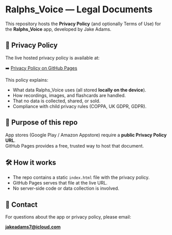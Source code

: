 # Ralphs_Voice — Legal Documents

This repository hosts the **Privacy Policy** (and optionally Terms of Use) for the **Ralphs_Voice** app, developed by Jake Adams.

## 📄 Privacy Policy
The live hosted privacy policy is available at:

➡️ [Privacy Policy on GitHub Pages](https://jakeeadams7-cmd.github.io/ralphs-voice-legal/)

This policy explains:
- What data Ralphs_Voice uses (all stored **locally on the device**).
- How recordings, images, and flashcards are handled.
- That no data is collected, shared, or sold.
- Compliance with child privacy rules (COPPA, UK GDPR, GDPR).

## 📌 Purpose of this repo
App stores (Google Play / Amazon Appstore) require a **public Privacy Policy URL**.  
GitHub Pages provides a free, trusted way to host that document.

## 🛠 How it works
- The repo contains a static `index.html` file with the privacy policy.
- GitHub Pages serves that file at the live URL.
- No server-side code or data collection is involved.

## 📧 Contact
For questions about the app or privacy policy, please email:

**jakeadams7@icloud.com**
